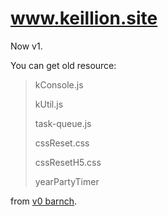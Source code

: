 # www.keillion.site

Now v1.

You can get old resource:

> kConsole.js
>
> kUtil.js
>
> task-queue.js
>
> cssReset.css
>
> cssResetH5.css
>
> yearPartyTimer

from [v0 barnch](https://github.com/Keillion/www.keillion.site/tree/v0). 
